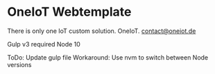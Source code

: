# OneIoT Webtemplate

There is only one IoT custom solution. OneIoT.
contact@oneiot.de




Gulp v3 required Node 10

ToDo: Update gulp file
Workaround: Use nvm to switch between Node versions
